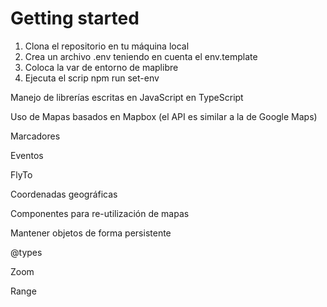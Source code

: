 # Getting started

1. Clona el repositorio en tu máquina local
2. Crea un archivo .env teniendo en cuenta el env.template
3. Coloca la var de entorno de maplibre
4. Ejecuta el scrip npm run set-env

Manejo de librerías escritas en JavaScript en TypeScript

Uso de Mapas basados en Mapbox (el API es similar a la de Google Maps)

Marcadores

Eventos

FlyTo

Coordenadas geográficas

Componentes para re-utilización de mapas

Mantener objetos de forma persistente

@types

Zoom

Range

